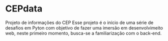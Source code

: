 # CEPdata
 Projeto de informações do CEP
 Esse projeto é o início de uma série de desafios em Pyton com objetivo de fazer uma imersão em desenvolvimeito web, neste primeiro momento, busca-se a familiarização com o back-end.
